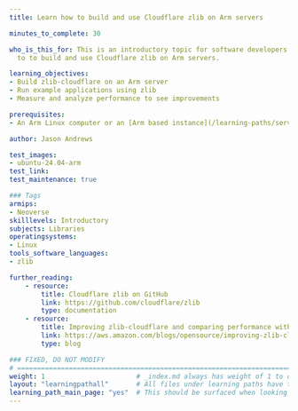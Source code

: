 ```yaml
---
title: Learn how to build and use Cloudflare zlib on Arm servers

minutes_to_complete: 30

who_is_this_for: This is an introductory topic for software developers to learn how
  to to build and use Cloudflare zlib on Arm servers.

learning_objectives:
- Build zlib-cloudflare on an Arm server
- Run example applications using zlib
- Measure and analyze performance to see improvements

prerequisites:
- An Arm Linux computer or an [Arm based instance](/learning-paths/servers-and-cloud-computing/csp/) from a cloud service provider running Ubuntu 20.04 or Ubuntu 22.04.

author: Jason Andrews

test_images:
- ubuntu-24.04-arm
test_link:
test_maintenance: true

### Tags
armips:
- Neoverse
skilllevels: Introductory
subjects: Libraries
operatingsystems:
- Linux
tools_software_languages:
- zlib

further_reading:
    - resource:
        title: Cloudflare zlib on GitHub
        link: https://github.com/cloudflare/zlib
        type: documentation
    - resource:
        title: Improving zlib-cloudflare and comparing performance with other zlib forks
        link: https://aws.amazon.com/blogs/opensource/improving-zlib-cloudflare-and-comparing-performance-with-other-zlib-forks/
        type: blog

### FIXED, DO NOT MODIFY
# ================================================================================
weight: 1                       # _index.md always has weight of 1 to order correctly
layout: "learningpathall"       # All files under learning paths have this same wrapper
learning_path_main_page: "yes"  # This should be surfaced when looking for related content. Only set for _index.md of learning path content.
---
```

